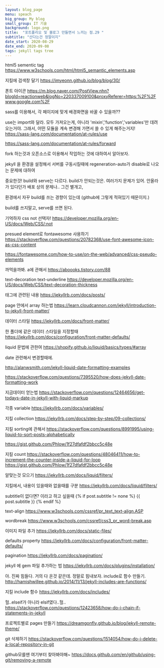```yaml
---
layout: blog_page
menu: speach
big_group: My blog
small_group: IT 기술
background: logo.png
title:  "포트폴리오 및 블로그 만들면서 느끼는 점.29 "
subtitle: "산다는건 정말이지"
date_start: 2020-08-29
date_end: 2020-09-08
tags: jekyll tags tree
---
```


html5 sementic tag
https://www.w3schools.com/html/html5_semantic_elements.asp


지킬에 검색창 달기
https://imyeonn.github.io/blog/blog/30/


폰트 아이콘
https://m.blog.naver.com/PostView.nhn?blogId=reactionweb&logNo=220337009100&proxyReferer=https:%2F%2Fwww.google.com%2F

sass를 이용해서, 각 페이지에 맞게 배경화면을 바꿀 수 있을까??


use는 import와 달라. 
모두 가져오는게, 아니라 
'mixin','function','variables'만 데려오는거야.
그래서, 어떤 모듈을 계속 변경해 가면서 쓸 수 있게 해주는거지!
https://sass-lang.com/documentation/at-rules/use

https://sass-lang.com/documentation/at-rules/forward

fork 하는것과 오픈소스로 이용해서 작업하는 것에 대하여서 알아보자.

jekyll 을 환경을 설정해서 서버를 구동시킬때에 regeneration-auto가 disable로 나오는 문제에 대하여

중요한것! build와 serve는 다르다. build가 안되는것은. 여러가지 문제가 있어.
안올라가 있다던가 배포 상의 문제나.. 그건 별개고,

환경에서 자꾸 build를 쓰는 경향이 있는데 (github에 그렇게 적혀있기 때문이지.)

build를 쓰지말고, serve를 쓰면 된다.

기억하자
css not 선택자!
https://developer.mozilla.org/en-US/docs/Web/CSS/:not


presued element로 fontawesome 사용하기
https://stackoverflow.com/questions/20782368/use-font-awesome-icon-as-css-content

https://fontawesome.com/how-to-use/on-the-web/advanced/css-pseudo-elements

까먹을까봐. a에 관해서
https://aboooks.tistory.com/88

text-decoration
text-underline
https://developer.mozilla.org/en-US/docs/Web/CSS/text-decoration-thickness


태그에 관련된 내용
https://jekyllrb.com/docs/posts/


page 안에서 array 하는법
https://learn.cloudcannon.com/jekyll/introduction-to-jekyll-front-matter/


데이터 스타일
https://jekyllrb.com/docs/front-matter/


한 폴더에 같은 데이터 스타일을 지정할때
https://jekyllrb.com/docs/configuration/front-matter-defaults/

liquid 문법에 관한여
https://shopify.github.io/liquid/basics/types/#array

date 관련해서 변경할때에.

http://alanwsmith.com/jekyll-liquid-date-formatting-examples

https://stackoverflow.com/questions/7395520/how-does-jekyll-date-formatting-work



지금데이터 얻는법
https://stackoverflow.com/questions/12464656/get-todays-date-in-jekyll-with-liquid-markup


각종 variable
https://jekyllrb.com/docs/variables/

지킬 collection
https://jekyllrb.com/docs/step-by-step/09-collections/

지킬 sorting에 관해서
https://stackoverflow.com/questions/8991995/using-liquid-to-sort-posts-alphabetically

https://gist.github.com/Phlow/1f27dfafdf2bbcc5c48e


지킬 count
https://stackoverflow.com/questions/48046411/how-to-increment-the-counter-inside-a-liquid-for-loop
https://gist.github.com/Phlow/1f27dfafdf2bbcc5c48e


알맞는것 모으기
https://jekyllrb.com/docs/liquid/filters/

지킬에서, 내용이 있을때와 없을때를 구분
https://jekyllrb.com/docs/liquid/filters/


subtitle이 없다면? 이라고 하고 싶을때
{% if post.subtitle != none %}
	{{ post.subtitle }}
{% endif %}


text-align
https://www.w3schools.com/cssref/pr_text_text-align.ASP

wordbreak
https://www.w3schools.com/cssref/css3_pr_word-break.asp

이미지 파일 추가
https://jekyllrb.com/docs/static-files/

defaults property
https://jekyllrb.com/docs/configuration/front-matter-defaults/

pagination
https://jekyllrb.com/docs/pagination/

jekyll 에 gem 파일 추가하는 법
https://jekyllrb.com/docs/plugins/installation/


아. 진짜 힘들다. 거의 다 온것 같은데. 정말로 힘내보자.
include로 함수 만들기.
http://hamishwillee.github.io/2014/11/13/jekyll-includes-are-functions/

지킬 include 함수
https://jekyllrb.com/docs/includes/

헐..elseif가 아니라
elsif였다..헐..
https://stackoverflow.com/questions/12423658/how-do-i-chain-if-statements-in-jekyll

프로젝트별로 pages 만들기
https://dreamgonfly.github.io/blog/jekyll-remote-theme/

git 삭제하기
https://stackoverflow.com/questions/1514054/how-do-i-delete-a-local-repository-in-git


github모를땐 여기부터 찾아봐야해~
https://docs.github.com/en/github/using-git/removing-a-remote
